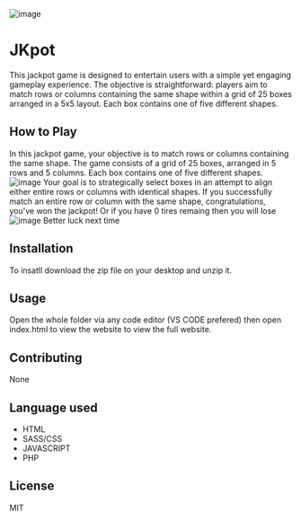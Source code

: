 ![image](https://github.com/samaya007/kafle-samaya-oop/assets/121986334/f142e9a0-f183-4637-880f-2dec292e84a4)


# JKpot
This jackpot game is designed to entertain users with a simple yet engaging gameplay experience. The objective is straightforward: players aim to match rows or columns containing the same shape within a grid of 25 boxes arranged in a 5x5 layout. Each box contains one of five different shapes.


## How to Play
In this jackpot game, your objective is to match rows or columns containing the same shape. The game consists of a grid of 25 boxes, arranged in 5 rows and 5 columns. Each box contains one of five different shapes. 
![image](https://github.com/samaya007/kafle-samaya-oop-js/assets/121986334/f74f5087-a724-43b9-af6d-46dfe46e35d7)
Your goal is to strategically select boxes in an attempt to align either entire rows or columns with identical shapes. If you successfully match an entire row or column with the same shape, congratulations, you've won the jackpot! Or if you have 0 tires remaing then you will lose
![image](https://github.com/samaya007/kafle-samaya-oop/assets/121986334/06463681-7336-45c0-b514-d7228787c959)
Better luck next time




## Installation

To insatll download the zip file on your desktop and unzip it.


## Usage

Open the whole folder via any code editor (VS CODE prefered) then open index.html to view the website to view the full website. 

## Contributing

None

## Language used
* HTML
* SASS/CSS
* JAVASCRIPT
* PHP

## License
MIT

